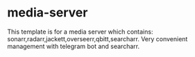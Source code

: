 # media-server
This template is for a media server which contains: sonarr,radarr,jackett,overseerr,qbitt,searcharr.
Very convenient management with telegram bot and searcharr.
